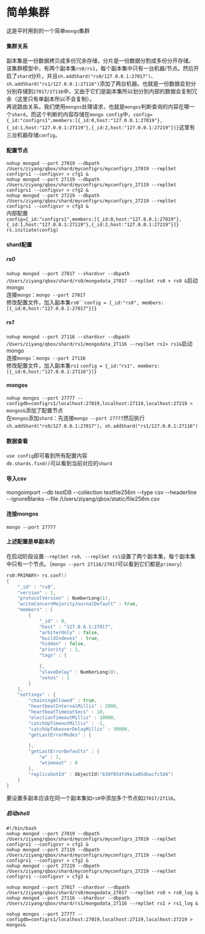 # 简单集群
这是平时用到的一个简单`mongo`集群

#### 集群关系
副本集是一份数据拷贝成多份冗余存储，分片是一份数据分割成多份分开存储。  
该集群模型中，有两个副本集`rs0/rs1`，每个副本集中只有一台机器/节点。然后开启了`shard`分片，并且`sh.addShard("rs0/127.0.0.1:27017")`、`sh.addShard("rs1/127.0.0.1:27116")`添加了两台机器。也就是一份数据会划分分别存储到`27017/27116`中，又由于它们是副本集所以划分到内部的数据会复制冗余（这里只有单副本所以不会复制）。  
再说路由关系，我们使用`mongos`处理请求，也就是`mongos`判断查询的内容在哪一个`shard`，而这个判断的内容存储在`mongo config`中，`config={_id:"configrs1",members:[{_id:0,host:"127.0.0.1:27019"},{_id:1,host:"127.0.0.1:27119"},{_id:2,host:"127.0.0.1:27219"}]}`这里有三台机器存储`config`。  
#### 配置节点
`nohup mongod --port 27019 --dbpath /Users/ziyang/qbox/shard/myconfigrs/myconfigrs_27019 --replSet configrs1 --configsvr > cfg1 &`  
`nohup mongod --port 27119 --dbpath /Users/ziyang/qbox/shard/myconfigrs/myconfigrs_27119 --replSet configrs1 --configsvr > cfg2 &`  
`nohup mongod --port 27219 --dbpath /Users/ziyang/qbox/shard/myconfigrs/myconfigrs_27219 --replSet configrs1 --configsvr > cfg3 &`  
内部配置  
`config={_id:"configrs1",members:[{_id:0,host:"127.0.0.1:27019"},{_id:1,host:"127.0.0.1:27119"},{_id:2,host:"127.0.0.1:27219"}]}`  
`rs.initiate(config)`  
#### shard配置
##### rs0
`nohup mongod --port 27017 --shardsvr --dbpath /Users/ziyang/qbox/shard/rs0/mongodata_27017 --replSet rs0 > rs0 &`启动mongo  
连接`mongo`：`mongo --port 27017`  
修改配置文件，加入副本集`rs0``config = {_id:"rs0", members:[{_id:0,host:"127.0.0.1:27017"}]}`  
##### rs1
`nohup mongod --port 27116 --shardsvr --dbpath /Users/ziyang/qbox/shard/rs1/mongodata_27116 --replSet rs1> rs1&`启动mongo  
连接`mongo`：`mongo --port 27116`  
修改配置文件，加入副本集`rs1` `config = {_id:"rs1", members:[{_id:0,host:"127.0.0.1:27116"}]}`  
#### mongos
`nohup mongos --port 27777 --configdb=configrs1/localhost:27019,localhost:27119,localhost:27219 > mongos&`添加了配置节点  
在`mongos`添加`shard`：先连接`mongo --port 27777`然后执行`sh.addShard("rs0/127.0.0.1:27017")`、`sh.addShard("rs1/127.0.0.1:27116")`  
#### 数据查看
`use config`即可看到所有配置内容  
`db.shards.find()`可以看到当前对应的`shard`  
#### 导入csv
mongoimport --db testDB --collection testfile256m --type csv --headerline --ignoreBlanks --file /Users/ziyang/qbox/static/file256m.csv  
#### 连接mongos
`mongo --port 27777`  
#### 上述配置是单副本的
在启动阶段设置`--replSet rs0`、`--replSet rs1`设置了两个副本集，每个副本集中只有一个节点。（`mongo --port 27116/27017`可以看到它们都是`primary`）  
```go
rs0:PRIMARY> rs.conf()
{
	"_id" : "rs0",
	"version" : 1,
	"protocolVersion" : NumberLong(1),
	"writeConcernMajorityJournalDefault" : true,
	"members" : [
		{
			"_id" : 0,
			"host" : "127.0.0.1:27017",
			"arbiterOnly" : false,
			"buildIndexes" : true,
			"hidden" : false,
			"priority" : 1,
			"tags" : {

			},
			"slaveDelay" : NumberLong(0),
			"votes" : 1
		}
	],
	"settings" : {
		"chainingAllowed" : true,
		"heartbeatIntervalMillis" : 2000,
		"heartbeatTimeoutSecs" : 10,
		"electionTimeoutMillis" : 10000,
		"catchUpTimeoutMillis" : -1,
		"catchUpTakeoverDelayMillis" : 30000,
		"getLastErrorModes" : {

		},
		"getLastErrorDefaults" : {
			"w" : 1,
			"wtimeout" : 0
		},
		"replicaSetId" : ObjectId("630f054fd9e1a05dbacfc5d4")
	}
}
```
要设置多副本应该在同一个副本集如`rs0`中添加多个节点如`27017/27116`。  

##### 启动shell
```shell
#!/bin/bash
nohup mongod --port 27019 --dbpath /Users/ziyang/qbox/shard/myconfigrs/myconfigrs_27019 --replSet configrs1 --configsvr > cfg1 &
nohup mongod --port 27119 --dbpath /Users/ziyang/qbox/shard/myconfigrs/myconfigrs_27119 --replSet configrs1 --configsvr > cfg2 &
nohup mongod --port 27219 --dbpath /Users/ziyang/qbox/shard/myconfigrs/myconfigrs_27219 --replSet configrs1 --configsvr > cfg3 &

nohup mongod --port 27017 --shardsvr --dbpath /Users/ziyang/qbox/shard/rs0/mongodata_27017 --replSet rs0 > rs0_log &
nohup mongod --port 27116 --shardsvr --dbpath /Users/ziyang/qbox/shard/rs1/mongodata_27116 --replSet rs1 > rs1_log &

nohup mongos --port 27777 --configdb=configrs1/localhost:27019,localhost:27119,localhost:27219 > mongos&
```